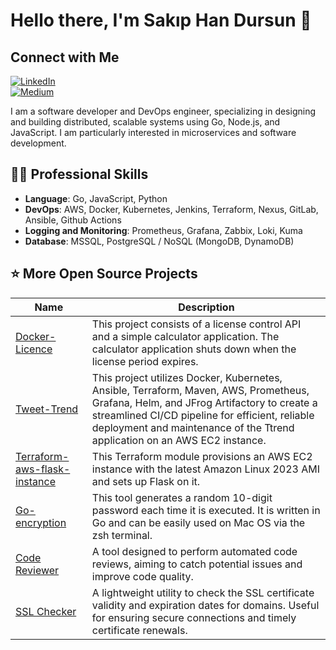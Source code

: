 # Hello there, I'm Sakıp Han Dursun 👋

## Connect with Me  
[![LinkedIn](https://img.shields.io/badge/LinkedIn-0077B5?style=for-the-badge&logo=linkedin&logoColor=white)](https://www.linkedin.com/in/sakiphandursun/)  
[![Medium](https://img.shields.io/badge/Medium-000000?style=for-the-badge&logo=medium&logoColor=white)](https://medium.com/@dursunsakiphan)

I am a software developer and DevOps engineer, specializing in designing and building distributed, scalable systems using Go, Node.js, and JavaScript. I am particularly interested in microservices and software development.

## 👨‍💻 Professional Skills
- **Language**: Go, JavaScript, Python  
- **DevOps**: AWS, Docker, Kubernetes, Jenkins, Terraform, Nexus, GitLab, Ansible, Github Actions  
- **Logging and Monitoring**: Prometheus, Grafana, Zabbix, Loki, Kuma  
- **Database**: MSSQL, PostgreSQL / NoSQL (MongoDB, DynamoDB)

## ⭐️ More Open Source Projects

| Name | Description |
|------|-------------|
| [Docker-Licence](https://github.com/sakiphan/Docker-Licence) | This project consists of a license control API and a simple calculator application. The calculator application shuts down when the license period expires. |
| [Tweet-Trend](https://github.com/sakiphan/tweet-trend) | This project utilizes Docker, Kubernetes, Ansible, Terraform, Maven, AWS, Prometheus, Grafana, Helm, and JFrog Artifactory to create a streamlined CI/CD pipeline for efficient, reliable deployment and maintenance of the Ttrend application on an AWS EC2 instance. |
| [Terraform-aws-flask-instance](https://github.com/sakiphan/terraform-aws-flask-instance) | This Terraform module provisions an AWS EC2 instance with the latest Amazon Linux 2023 AMI and sets up Flask on it. |
| [Go-encryption](https://github.com/sakiphan/go-encryption) | This tool generates a random 10-digit password each time it is executed. It is written in Go and can be easily used on Mac OS via the zsh terminal. |
| [Code Reviewer](https://github.com/sakiphan/code-reviewer) | A tool designed to perform automated code reviews, aiming to catch potential issues and improve code quality. |
| [SSL Checker](https://github.com/sakiphan/SSL-Checker) | A lightweight utility to check the SSL certificate validity and expiration dates for domains. Useful for ensuring secure connections and timely certificate renewals. |
